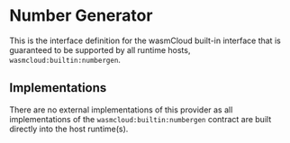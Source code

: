 # Number Generator
This is the interface definition for the wasmCloud built-in interface that is guaranteed to be supported by all runtime hosts, `wasmcloud:builtin:numbergen`.

## Implementations
There are no external implementations of this provider as all implementations of the `wasmcloud:builtin:numbergen` contract are built directly into the host runtime(s).